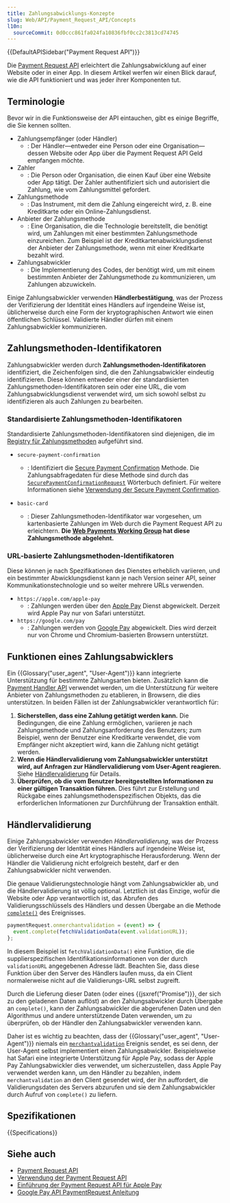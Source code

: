 ```yaml
---
title: Zahlungsabwicklungs-Konzepte
slug: Web/API/Payment_Request_API/Concepts
l10n:
  sourceCommit: 0d0ccc861fa024fa10836fbf0cc2c3813cd74745
---
```


{{DefaultAPISidebar("Payment Request API")}}

Die [Payment Request API](/de/docs/Web/API/Payment_Request_API) erleichtert die Zahlungsabwicklung auf einer Website oder in einer App. In diesem Artikel werfen wir einen Blick darauf, wie die API funktioniert und was jeder ihrer Komponenten tut.

## Terminologie

Bevor wir in die Funktionsweise der API eintauchen, gibt es einige Begriffe, die Sie kennen sollten.

- Zahlungsempfänger (oder Händler)
  - : Der Händler—entweder eine Person oder eine Organisation—dessen Website oder App über die Payment Request API Geld empfangen möchte.
- Zahler
  - : Die Person oder Organisation, die einen Kauf über eine Website oder App tätigt. Der Zahler authentifiziert sich und autorisiert die Zahlung, wie vom Zahlungsmittel gefordert.
- Zahlungsmethode
  - : Das Instrument, mit dem die Zahlung eingereicht wird, z. B. eine Kreditkarte oder ein Online-Zahlungsdienst.
- Anbieter der Zahlungsmethode
  - : Eine Organisation, die die Technologie bereitstellt, die benötigt wird, um Zahlungen mit einer bestimmten Zahlungsmethode einzureichen. Zum Beispiel ist der Kreditkartenabwicklungsdienst der Anbieter der Zahlungsmethode, wenn mit einer Kreditkarte bezahlt wird.
- Zahlungsabwickler
  - : Die Implementierung des Codes, der benötigt wird, um mit einem bestimmten Anbieter der Zahlungsmethode zu kommunizieren, um Zahlungen abzuwickeln.

Einige Zahlungsabwickler verwenden **Händlerbestätigung**, was der Prozess der Verifizierung der Identität eines Händlers auf irgendeine Weise ist, üblicherweise durch eine Form der kryptographischen Antwort wie einen öffentlichen Schlüssel. Validierte Händler dürfen mit einem Zahlungsabwickler kommunizieren.

## Zahlungsmethoden-Identifikatoren

Zahlungsabwickler werden durch **Zahlungsmethoden-Identifikatoren** identifiziert, die Zeichenfolgen sind, die den Zahlungsabwickler eindeutig identifizieren. Diese können entweder einer der standardisierten Zahlungsmethoden-Identifikatoren sein oder eine URL, die vom Zahlungsabwicklungsdienst verwendet wird, um sich sowohl selbst zu identifizieren als auch Zahlungen zu bearbeiten.

### Standardisierte Zahlungsmethoden-Identifikatoren

Standardisierte Zahlungsmethoden-Identifikatoren sind diejenigen, die im [Registry für Zahlungsmethoden](https://w3c.github.io/payment-method-id/#registry) aufgeführt sind.

- `secure-payment-confirmation`
  - : Identifiziert die [Secure Payment Confirmation](https://w3c.github.io/secure-payment-confirmation/) Methode. Die Zahlungsabfragedaten für diese Methode sind durch das [`SecurePaymentConfirmationRequest`](/de/docs/Web/API/SecurePaymentConfirmationRequest) Wörterbuch definiert. Für weitere Informationen siehe [Verwendung der Secure Payment Confirmation](/de/docs/Web/API/Payment_Request_API/Using_secure_payment_confirmation).

- `basic-card`
  - : Dieser Zahlungsmethoden-Identifikator war vorgesehen, um kartenbasierte Zahlungen im Web durch die Payment Request API zu erleichtern. **Die [Web Payments Working Group](https://www.w3.org/groups/wg/payments) hat diese Zahlungsmethode abgelehnt.**

### URL-basierte Zahlungsmethoden-Identifikatoren

Diese können je nach Spezifikationen des Dienstes erheblich variieren, und ein bestimmter Abwicklungsdienst kann je nach Version seiner API, seiner Kommunikationstechnologie und so weiter mehrere URLs verwenden.

- `https://apple.com/apple-pay`
  - : Zahlungen werden über den [Apple Pay](https://www.apple.com/apple-pay/) Dienst abgewickelt. Derzeit wird Apple Pay nur von Safari unterstützt.
- `https://google.com/pay`
  - : Zahlungen werden von [Google Pay](https://pay.google.com/payments/home) abgewickelt. Dies wird derzeit nur von Chrome und Chromium-basierten Browsern unterstützt.

## Funktionen eines Zahlungsabwicklers

Ein {{Glossary("user_agent", "User-Agent")}} kann integrierte Unterstützung für bestimmte Zahlungsarten bieten. Zusätzlich kann die [Payment Handler API](https://w3c.github.io/payment-handler/) verwendet werden, um die Unterstützung für weitere Anbieter von Zahlungsmethoden zu etablieren, in Browsern, die dies unterstützen. In beiden Fällen ist der Zahlungsabwickler verantwortlich für:

1. **Sicherstellen, dass eine Zahlung getätigt werden kann.** Die Bedingungen, die eine Zahlung ermöglichen, variieren je nach Zahlungsmethode und Zahlungsanforderung des Benutzers; zum Beispiel, wenn der Benutzer eine Kreditkarte verwendet, die vom Empfänger nicht akzeptiert wird, kann die Zahlung nicht getätigt werden.
2. **Wenn die Händlervalidierung vom Zahlungsabwickler unterstützt wird, auf Anfragen zur Händlervalidierung vom User-Agent reagieren.** Siehe [Händlervalidierung](#händlervalidierung) für Details.
3. **Überprüfen, ob die vom Benutzer bereitgestellten Informationen zu einer gültigen Transaktion führen.** Dies führt zur Erstellung und Rückgabe eines zahlungsmethodenspezifischen Objekts, das die erforderlichen Informationen zur Durchführung der Transaktion enthält.

## Händlervalidierung

Einige Zahlungsabwickler verwenden _Händlervalidierung_, was der Prozess der Verifizierung der Identität eines Händlers auf irgendeine Weise ist, üblicherweise durch eine Art kryptographische Herausforderung. Wenn der Händler die Validierung nicht erfolgreich besteht, darf er den Zahlungsabwickler nicht verwenden.

Die genaue Validierungstechnologie hängt vom Zahlungsabwickler ab, und die Händlervalidierung ist völlig optional. Letztlich ist das Einzige, wofür die Website oder App verantwortlich ist, das Abrufen des Validierungsschlüssels des Händlers und dessen Übergabe an die Methode [`complete()`](/de/docs/Web/API/MerchantValidationEvent/complete) des Ereignisses.

```js
paymentRequest.onmerchantvalidation = (event) => {
  event.complete(fetchValidationData(event.validationURL));
};
```

In diesem Beispiel ist `fetchValidationData()` eine Funktion, die die supplierspezifischen Identifikationsinformationen von der durch `validationURL` angegebenen Adresse lädt. Beachten Sie, dass diese Funktion über den Server des Händlers laufen muss, da ein Client normalerweise nicht auf die Validierungs-URL selbst zugreift.

Durch die Lieferung dieser Daten (oder eines {{jsxref("Promise")}}, der sich zu den geladenen Daten auflöst) an den Zahlungsabwickler durch Übergabe an `complete()`, kann der Zahlungsabwickler die abgerufenen Daten und den Algorithmus und andere unterstützende Daten verwenden, um zu überprüfen, ob der Händler den Zahlungsabwickler verwenden kann.

Daher ist es wichtig zu beachten, dass der {{Glossary("user_agent", "User-Agent")}} niemals ein [`merchantvalidation`](/de/docs/Web/API/PaymentRequest/merchantvalidation_event) Ereignis sendet, es sei denn, der User-Agent selbst implementiert einen Zahlungsabwickler. Beispielsweise hat Safari eine integrierte Unterstützung für Apple Pay, sodass der Apple Pay Zahlungsabwickler dies verwendet, um sicherzustellen, dass Apple Pay verwendet werden kann, um den Händler zu bezahlen, indem `merchantvalidation` an den Client gesendet wird, der ihn auffordert, die Validierungsdaten des Servers abzurufen und sie dem Zahlungsabwickler durch Aufruf von `complete()` zu liefern.

## Spezifikationen

{{Specifications}}

## Siehe auch

- [Payment Request API](/de/docs/Web/API/Payment_Request_API)
- [Verwendung der Payment Request API](/de/docs/Web/API/Payment_Request_API/Using_the_Payment_Request_API)
- [Einführung der Payment Request API für Apple Pay](https://webkit.org/blog/8182/introducing-the-payment-request-api-for-apple-pay/)
- [Google Pay API PaymentRequest Anleitung](https://developers.google.com/pay/api/web/guides/paymentrequest/tutorial)
